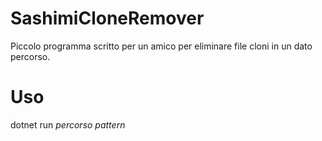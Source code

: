 # SashimiCloneRemover
Piccolo programma scritto per un amico per eliminare file cloni in un dato percorso.

# Uso
dotnet run _percorso pattern_
